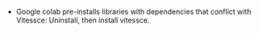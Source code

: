 - Google colab pre-installs libraries with dependencies that conflict with Vitessce: Uninstall, then install vitessce.
